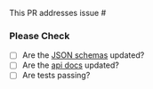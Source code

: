 This PR addresses issue #<insert number>

### Please Check
- [ ] Are the [JSON schemas](https://github.com/covid-projections/covid-data-model/tree/master/api/schemas) updated?
- [ ] Are the [api docs](https://github.com/covid-projections/covid-data-model/blob/master/api/README.V1.md) updated?
- [ ] Are tests passing?
